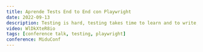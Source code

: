 ```yaml
---
title: Aprende Tests End to End con Playwright
date: 2022-09-13
description: Testing is hard, testing takes time to learn and to write, and time is money. As developers we want to test. We know we should but we don't have time. So how can we get more developers to do testing? We can create better tools.
video: WlDkXteR8io
tags: [conference talk, testing, playwright]
conference: MiduConf
---
```

